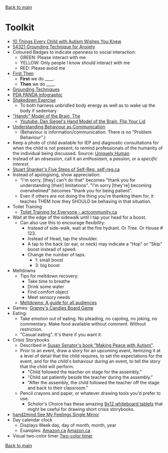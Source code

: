 [Back to main](README.md)

# Toolkit

* [10 Things Every Child with Autism Wishes You Knew](http://southcentralasd.blogspot.com/p/10-things.html)
* [54321 Grounding Technique for Anxiety](https://insighttimer.com/blog/54321-grounding-technique/)
* Coloured Badges to indicate openness to social interaction:
  * GREEN: Please interact with me
  * YELLOW: Only people I know should interact with me
  * RED: Please avoid me
* [First Then](https://autismcircuit.net/tool/first-then-card)
  * **First** we do ____.
  * **Then** we do ____.
* [Grounding Techniques](https://www.therapistaid.com/therapy-article/grounding-techniques-article)
* [PDA PANDA Infographic](https://www.pdasociety.org.uk/resources/helpful-approaches-infographic/)
* [Shakedown Exercise](https://www.sessionlab.com/methods/shake-down)
  * To both harness unbridled body energy as well as to wake up the body if sedentary
* ["Handy" Model of the Brain, The](https://medizzy.com/feed/23887560)
  * [Youtube: Dan Siegel's Hand Model of the Brain, Flip Your Lid](https://www.youtube.com/watch?v=FTnCMxEnnv8)
* [Understanding Behaviour as Communication](https://www.understood.org/en/articles/understanding-behavior-as-communication-a-teachers-guide)
  * (Behaviour is information/communication. There is no "Problem Behaviour".)
* Keep a photo of child available for IEP and diagnostic consultations for when the child is not present, to remind professionals of the humanity of the individual being discussed. Source: [Uniquely Human](https://www.goodreads.com/en/book/show/23492643)
* Instead of an _obsession_, call it an _enthusiasm_, a _passion_, or a _specific interest_.
* [Stuart Shanker's Five Steps of Self-Reg, self-reg.ca](https://self-reg.ca/wp-content/uploads/2021/05/infosheet_SelfRegParents.pdf)
* Instead of apologising, show appreciation:
  * "I'm sorry, [they] can't do that" becomes "thank you for understanding [their] limitations". "I'm sorry [they're] becoming overwhelmed" becomes "thank you for being patient".
  * Even if others are not doing the thing you're thanking them for, it teaches THEM how they SHOULD be behaving in that situation.
* Toilet Training
  * [Toilet Training for Everyone - actcommunity.ca](https://www.actcommunity.ca/education/videos/toilet-training-for-everyone-revised-and-expanded/)
* Wait at the edge of the sidewalk until I tap your head for a boost.
  * Can also use this to encourage flexibility:
    * Instead of side-walk, wait at the fire hydrant. Or Tree. Or House # 123.
    * Instead of Head, tap the shoulder.
    * A tap to the back (or ear, or neck) may indicate a "Hop" or "Skip" boost instead of speed.
    * Change the number of taps. 
      * 1: small boost
      * 3: big boost
* Meltdowns
  * Tips for meltdown recovery:
    * Take time to breathe
    * Drink some water
    * Find comfort object
    * Meet sensory needs
  * [Meltdowns: A guide for all audiences](https://www.autism.org.uk/advice-and-guidance/topics/behaviour/meltdowns/all-audiences)
* Games: [Granny's Candies Board Game](https://www.superduperinc.com/grannys-candies.html)
* Eating:
  * Take emotion out of eating. No pleading, no cajoling, no joking, no commentary. Make food available without comment. Without restriction.
  * "Casual eating". It's there if you want it.
* Crisis Storybooks
  * Described in [Susan Senator's book "Making Peace with Autism"](https://www.amazon.ca/Making-Peace-Autism-Discovery-Unexpected/dp/1590303822).
  * Prior to an event, draw a story for an upcoming event, itemizing it at a level of detail that the child requires, to set the expectations for the event, and for the child's behaviour during an event, to tell the story that the child will perform.
    * "Child followed the teacher on stage for the assembly."
    * "Child sat patiently beside the teacher during the assembly."
    * "After the assembly, the child followed the teacher off the stage and back to their classroom."
  * Pencil crayons and paper, or whatever drawing tools you'd prefer to use.
    * Scholor's Choice has these amazing [9x12 whiteboard tablets](https://www.scholarschoice.ca/colorations-single-9-x-12-whiteboard.html) that might be useful for drawing short crisis storybooks.
* [hand2mind See My Feelings Single Mirror](https://www.target.com/p/hand2mind-see-my-feelings-single-mirror/-/A-86391717)
* Day calendar clock
  * Displays Week day, day of month, month, year
  * Examples: [Amazon.ca](https://www.amazon.ca/Clock%E4%B8%A8Dementia-Medicine-Reminder%E4%B8%A8Digital-Clock%E4%B8%A8Large-Alzheimers/dp/B09WMSTNL1/) [Amazon.ca](https://www.amazon.ca/SSYA-Newest-Version-Clock-Non-Abbreviated/dp/B07C2LL3XF/)
* Visual two-color timer
  [Two-color timer](https://www.scholarschoice.ca/the-original-time-timer-8in.html)

[Back to main](README.md)